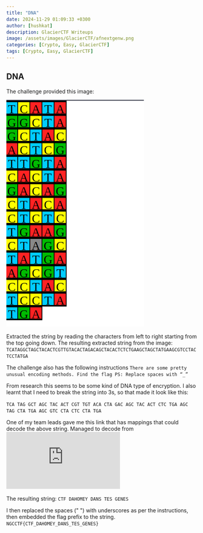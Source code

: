 ```yaml
---
title: "DNA"
date: 2024-11-29 01:09:33 +0300
author: [hushkat]
description: GlacierCTF Writeups
image: /assets/images/GlacierCTF/afnextgenw.png
categories: [Crypto, Easy, GlacierCTF]
tags: [Crypto, Easy, GlacierCTF]
---
```

## DNA

The challenge provided this image:

![DNAENCRYPTED](/assets/images/GlacierCTF/DNA.png)


Extracted the string by reading the characters from left to right starting from the top going down. The resulting extracted string from the image: `TCATAGGCTAGCTACACTCGTTGTACACTAGACAGCTACACTCTCTGAAGCTAGCTATGAAGCGTCCTACTCCTATGA`

The challenge also has the following instructions 
`There are some pretty unusual encoding methods. Find the flag PS: Replace spaces with “_”`

From research this seems to be some kind of DNA type of encryption. I also learnt that I need to break the string into 3s, so that made it look like this:

`TCA TAG GCT AGC TAC ACT CGT TGT ACA CTA GAC AGC TAC ACT CTC TGA AGC TAG CTA TGA AGC GTC CTA CTC CTA TGA`

One of my team leads gave me this link that has mappings that could decode the above string. Managed to decode from ![here](https://earthsciweb.org/js/bio/dna-writer/index.html?seq=CGTCTAATCATCTGTAGCGTCGATGACTGA#base_to_text)

The resulting string: `CTF DAHOMEY DANS TES GENES`

I then replaced the spaces (" ") with underscores as per the instructions, then embedded the flag prefix to the string.
`NGCCTF{CTF_DAHOMEY_DANS_TES_GENES}`
